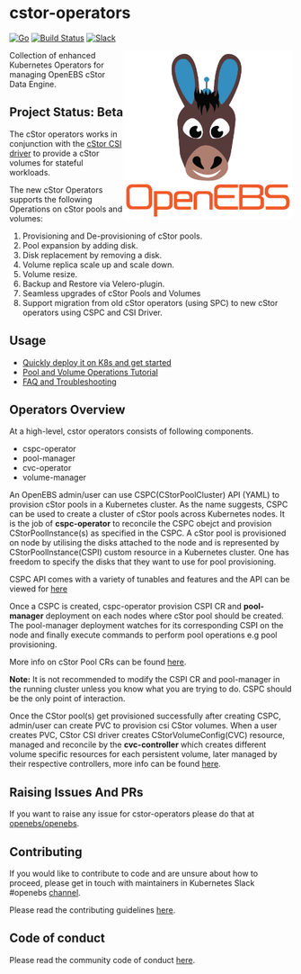 # cstor-operators
[![Go](https://github.com/openebs/cstor-operators/workflows/Go/badge.svg)](https://github.com/openebs/cstor-operators/actions)
[![Build Status](https://travis-ci.org/openebs/cstor-operators.svg?branch=master)](https://travis-ci.org/openebs/cstor-operators)
[![Slack](https://img.shields.io/badge/JOIN-SLACK-blue)](https://kubernetes.slack.com/messages/openebs/)

<img width="300" align="right" alt="OpenEBS Logo" src="https://raw.githubusercontent.com/cncf/artwork/master/projects/openebs/stacked/color/openebs-stacked-color.png" xmlns="http://www.w3.org/1999/html">

Collection of enhanced Kubernetes Operators for managing OpenEBS cStor Data Engine.

## Project Status: Beta

The cStor operators works in conjunction with the [cStor CSI driver](https://github.com/openebs/cstor-csi) to
provide a cStor volumes for stateful workloads.

The new cStor Operators supports the following Operations on cStor pools and volumes:
1. Provisioning and De-provisioning of cStor pools.
2. Pool expansion by adding disk.
3. Disk replacement by removing a disk.
4. Volume replica scale up and scale down.
5. Volume resize.
6. Backup and Restore via Velero-plugin.
7. Seamless upgrades of cStor Pools and Volumes
8. Support migration from old cStor operators (using SPC) to new cStor operators using CSPC and CSI Driver. 


## Usage

- [Quickly deploy it on K8s and get started](docs/quick.md)
- [Pool and Volume Operations Tutorial](docs/tutorial/intro.md)
- [FAQ and Troubleshooting](docs/troubleshooting/troubleshooting.md)

## Operators Overview

At a high-level, cstor operators consists of following components.
- cspc-operator
- pool-manager
- cvc-operator
- volume-manager

An OpenEBS admin/user can use CSPC(CStorPoolCluster) API (YAML) to provision cStor pools in a Kubernetes cluster.
As the name suggests, CSPC can be used to create a cluster of cStor pools across Kubernetes nodes.
It is the job of **cspc-operator** to reconcile the CSPC obejct and provision CStorPoolInstance(s) as specified 
in the CSPC. A cStor pool is provisioned on node by utilising the disks attached to the node and is represented by 
CStorPoolInstance(CSPI) custom resource in a Kubernetes cluster. One has freedom to specify the disks that they
want to use for pool provisioning.

CSPC API comes with a variety of tunables and features and the API can be viewed for [here](https://github.com/openebs/api/blob/master/pkg/apis/cstor/v1/cstorpoolcluster.go)

Once a CSPC is created, cspc-operator provision CSPI CR and **pool-manager** deployment on each nodes where cStor pool should 
be created. The pool-manager deployment watches for its corresponding CSPI on the node and finally execute commands to
perform pool operations e.g pool provisioning.

More info on cStor Pool CRs can be found [here](docs/developer-guide/cstor-pool.md).

**Note:** It is not recommended to modify the CSPI CR and pool-manager in the running cluster unless you know what you are 
trying to do. CSPC should be the only point of interaction.

Once the CStor pool(s) get provisioned successfully after creating CSPC, admin/user can create PVC to provision csi CStor volumes. When a user
creates PVC, CStor CSI driver creates CStorVolumeConfig(CVC) resource, managed and reconcile by the **cvc-controller** which creates
different volume specific resources for each persistent volume, later managed by their respective controllers, more info
can be found [here](docs/developer-guide/cstor-volume.md).


## Raising Issues And PRs

If you want to raise any issue for cstor-operators please do that at [openebs/openebs].

## Contributing

If you would like to contribute to code and are unsure about how to proceed, 
please get in touch with maintainers in Kubernetes Slack #openebs [channel]. 

Please read the contributing guidelines [here](./CONTRIBUTING.md).

## Code of conduct

Please read the community code of conduct [here](./CODE_OF_CONDUCT.md).

[Docker environment]: https://docs.docker.com/engine
[Go environment]: https://golang.org/doc/install
[openebs/openebs]: https://github.com/openebs/openebs
[channel]: https://kubernetes.slack.com/messages/openebs/
